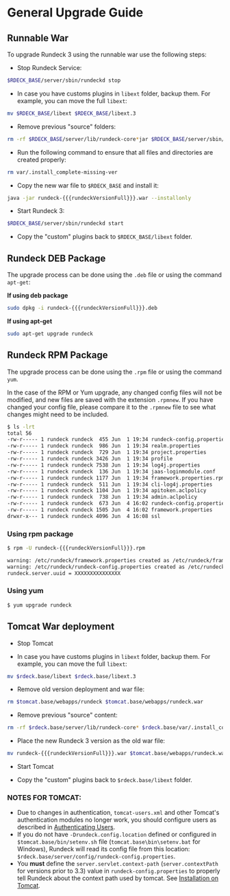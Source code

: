 # General Upgrade Guide


## Runnable War

To upgrade Rundeck 3 using the runnable war use the following steps:

- Stop Rundeck Service:
```sh
$RDECK_BASE/server/sbin/rundeckd stop
```

- In case you have customs plugins in `libext` folder, backup them. For example, you can move the full `libext`:
```sh
mv $RDECK_BASE/libext $RDECK_BASE/libext.3
```

- Remove previous "source" folders:
```sh
rm -rf $RDECK_BASE/server/lib/rundeck-core*jar $RDECK_BASE/server/sbin/ $RDECK_BASE/tools/ $RDECK_BASE/var/.install_complete-missing-ver
```

- Run the following command to ensure that all files and directories are created properly:
```sh
rm var/.install_complete-missing-ver
```

- Copy the new war file to `$RDECK_BASE` and install it:
```sh
java -jar rundeck-{{{rundeckVersionFull}}}.war --installonly
```

- Start Rundeck 3:
```sh
$RDECK_BASE/server/sbin/rundeckd start
```

- Copy the "custom" plugins back to `$RDECK_BASE/libext` folder.


## Rundeck DEB Package

The upgrade process can be done using the `.deb` file or using the command `apt-get`:

**If using deb package**

```sh
sudo dpkg -i rundeck-{{{rundeckVersionFull}}}.deb
```

**If using apt-get**

```sh
sudo apt-get upgrade rundeck
```

## Rundeck RPM Package

The upgrade process can be done using the `.rpm` file or using the command `yum`.

In the case of the RPM or Yum upgrade, any changed config files will not be modified, and new files are saved with the extension `.rpmnew`. If you have changed
your config file, please compare it to the `.rpmnew` file to see what changes might need to be included.


```sh
$ ls -lrt
total 56
-rw-r----- 1 rundeck rundeck  455 Jun  1 19:34 rundeck-config.properties.rpmnew
-rw-r----- 1 rundeck rundeck  986 Jun  1 19:34 realm.properties
-rw-r----- 1 rundeck rundeck  729 Jun  1 19:34 project.properties
-rw-r----- 1 rundeck rundeck 3426 Jun  1 19:34 profile
-rw-r----- 1 rundeck rundeck 7538 Jun  1 19:34 log4j.properties
-rw-r----- 1 rundeck rundeck  136 Jun  1 19:34 jaas-loginmodule.conf
-rw-r----- 1 rundeck rundeck 1177 Jun  1 19:34 framework.properties.rpmnew
-rw-r----- 1 rundeck rundeck  511 Jun  1 19:34 cli-log4j.properties
-rw-r----- 1 rundeck rundeck 1104 Jun  1 19:34 apitoken.aclpolicy
-rw-r----- 1 rundeck rundeck  738 Jun  1 19:34 admin.aclpolicy
-rw-r----- 1 rundeck rundeck  673 Jun  4 16:02 rundeck-config.properties
-rw-r----- 1 rundeck rundeck 1505 Jun  4 16:02 framework.properties
drwxr-x--- 1 rundeck rundeck 4096 Jun  4 16:08 ssl
```

### Using rpm package


```sh
$ rpm -U rundeck-{{{rundeckVersionFull}}}.rpm

warning: /etc/rundeck/framework.properties created as /etc/rundeck/framework.properties.rpmnew
warning: /etc/rundeck/rundeck-config.properties created as /etc/rundeck/rundeck-config.properties.rpmnew
rundeck.server.uuid = XXXXXXXXXXXXXXX

```

### Using yum

```sh
$ yum upgrade rundeck 
```

## Tomcat War deployment

- Stop Tomcat

- In case you have customs plugins in `libext` folder, backup them. For example, you can move the full `libext`:
```sh
mv $rdeck.base/libext $rdeck.base/libext.3
```

- Remove old version deployment and war file:
```sh
rm $tomcat.base/webapps/rundeck $tomcat.base/webapps/rundeck.war
```

- Remove previous "source" content:
```sh
rm -rf $rdeck.base/server/lib/rundeck-core* $rdeck.base/var/.install_complete-missing-ver
```

- Place the new Rundeck 3 version as the old war file:
```sh
mv rundeck-{{{rundeckVersionFull}}}.war $tomcat.base/webapps/rundeck.war
```

- Start Tomcat

- Copy the "custom" plugins back to `$rdeck.base/libext` folder.

### NOTES FOR TOMCAT:

- Due to changes in authentication, `tomcat-users.xml` and other Tomcat's authentication modules no longer work, you should configure users as described in [Authenticating Users](/administration/security/authentication.md#authenticating-users).
- If you do not have `-Drundeck.config.location` defined or configured in `$tomcat.base/bin/setenv.sh` file (`tomcat.base\bin\setenv.bat` for Windows), Rundeck will read its config file from this location: `$rdeck.base/server/config/rundeck-config.properties`.
- You **must** define the `server.servlet.context-path` (`server.contextPath` for versions prior to 3.3) value in `rundeck-config.properties` to properly tell Rundeck about the context path used by tomcat. See [Installation on Tomcat](/administration/install/tomcat.md).
